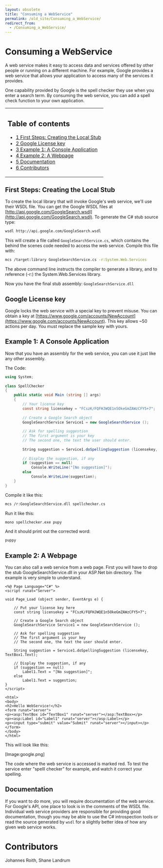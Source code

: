 ```yaml
---
layout: obsolete
title: "Consuming a WebService"
permalink: /old_site/Consuming_a_WebService/
redirect_from:
  - /Consuming_a_WebService/
---
```


Consuming a WebService
======================

A web service makes it easy to access data and services offered by other people or running on a different machine. For example, Google provides a web service that allows your application to access many of the services it provides.

One capability provided by Google is the spell checker they use when you enter a search term. By consuming the web service, you can add a spell check function to your own application.

<table>
<col width="100%" />
<tbody>
<tr class="odd">
<td align="left"><h2>Table of contents</h2>
<ul>
<li><a href="#first-steps-creating-the-local-stub">1 First Steps: Creating the Local Stub</a></li>
<li><a href="#google-license-key">2 Google License key</a></li>
<li><a href="#example-1-a-console-application">3 Example 1: A Console Application</a></li>
<li><a href="#example-2-a-webpage">4 Example 2: A Webpage</a></li>
<li><a href="#documentation">5 Documentation</a></li>
<li><a href="#contributors">6 Contributors</a></li>
</ul></td>
</tr>
</tbody>
</table>

First Steps: Creating the Local Stub
------------------------------------

To create the local library that will invoke Google's web service, we'll use their WSDL file. You can get the Google WSDL files at [http://api.google.com/GoogleSearch.wsdl](http://api.google.com/GoogleSearch.wsdl). To generate the C\# stub source type:

``` bash
wsdl http://api.google.com/GoogleSearch.wsdl
```

This will create a file called `GoogleSearchService.cs`, which contains the behind the scenes code needed to access the web service. Compile this file with:

``` bash
mcs /target:library GoogleSearchService.cs -r:System.Web.Services
```

The above command line instructs the compiler to generate a library, and to reference (-r:) the System.Web.Services library.

Now you have the final stub assembly: `GoogleSearchService.dll`

Google License key
------------------

Google locks the web service with a special key to prevent misuse. You can obtain a key at [https://www.google.com/accounts/NewAccount](https://www.google.com/accounts/NewAccount). This key allows \~50 actions per day. You must replace the sample key with yours.

Example 1: A Console Application
--------------------------------

Now that you have an assembly for the web service, you can use it just like any other assembly.

The Code:

``` csharp
using System;
 
class SpellChecker
{
    public static void Main (string [] args)
    {
        // Your license key
        const string licensekey = "FCszK/FQFHJWQE1n5OkeGmZAWzCFY5+7";
 
        // Create a Google Search object
        GoogleSearchService Service1 = new GoogleSearchService ();
 
        // Ask for spelling suggestion
        // The first argument is your key
        // The second one, the text the user should enter.
 
        String suggestion = Service1.doSpellingSuggestion (licensekey, args[0]);   
 
        // Display the suggestion, if any
        if (suggestion == null)
            Console.WriteLine("[No suggestion]");
        else    
            Console.WriteLine(suggestion);
    }
}
```

Compile it like this:

``` bash
mcs /r:GoogleSearchService.dll spellchecker.cs
```

Run it like this:

``` bash
mono spellchecker.exe pupy
```

And it should print out the corrected word:

``` bash
puppy
```

Example 2: A Webpage
--------------------

You can also call a web service from a web page. First you will have to drop the stub GoogleSearchService.dll in your ASP.Net bin directory. The example is very simple to understand.

    <%@ Page Language="C#" %>
    <script runat="Server">

    void Page_Load (object sender, EventArgs e) {
        
        // Put your license key here
        const string licensekey = "FCszK/FQFHJWQE1n5OkeGmZAWzCFY5+7";
        
        // Create a Google Search object
        GoogleSearchService Service1 = new GoogleSearchService ();
        
        // Ask for spelling suggestion
        // The first argument is your key
        // The second one, the text the user should enter.
        
        String suggestion = Service1.doSpellingSuggestion (licensekey, TextBox1.Text);  
        
        // Display the suggestion, if any
        if (suggestion == null)
            Label1.Text = "[No suggestion]";
        else    
            Label1.Text = suggestion;
    }
    </script>

    <html>
    <body>
    <h2>Hello WebService!</h2>
    <form runat="server">
    <p><asp:TextBox id="TextBox1" runat="server"></asp:TextBox></p>
    <p><asp:Label id="Label1" runat="server"></asp:Label></p>
    <p><input type="submit" value="Submit" runat="server"></input></p>
    </form>
    </body>
    </html>

This will look like this:

[Image:google.png]

The code where the web service is accessed is marked red. To test the service enter "spelll checker" for example, and watch it correct your spelling.

Documentation
-------------

If you want to do more, you will require documentation of the web service. For Google's API, one place to look is in the comments of the WSDL file. Individual web service providers are responsible for providing good documentation, though you may be able to use the C\# introspection tools or read the source generated by `wsdl` for a slightly better idea of how any given web service works.

Contributors
============

Johannes Roith, Shane Landrum

